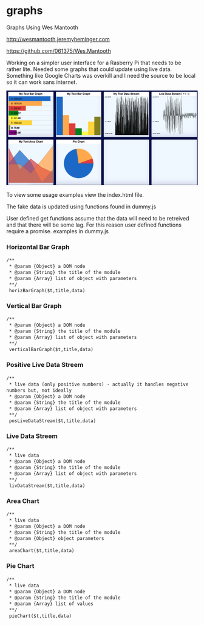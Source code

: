 # graphs
Graphs Using Wes Mantooth

http://wesmantooth.jeremyheminger.com

https://github.com/061375/Wes.Mantooth

Working on a simpler user interface for a Rasberry Pi that needs to be rather lite.
Needed some graphs that could update using live data.
Something like Google Charts was overkill and I need the source to be local so it can work sans internet.

![alt text](https://github.com/061375/graphs/blob/master/graphs-v3.png?raw=true "Screenshot v2")

To view some usage examples view the index.html file.

The fake data is updated using functions found in dummy.js

User defined get functions assume that the data will need to be retreived and that there will be some lag. For this reason user defined functions require a promise. examples in dummy.js

### Horizontal Bar Graph
```
/** 
 * @param {Object} a DOM node
 * @param {String} the title of the module
 * @param {Array} list of object with parameters
 **/
 horizBarGraph($t,title,data)
```

### Vertical Bar Graph
```
/** 
 * @param {Object} a DOM node
 * @param {String} the title of the module
 * @param {Array} list of object with parameters
 **/
 verticalBarGraph($t,title,data)
```

### Positive Live Data Streem
```
/** 
 * live data (only positive numbers) - actually it handles negative numbers but, not ideally
 * @param {Object} a DOM node
 * @param {String} the title of the module
 * @param {Array} list of object with parameters
 **/
 posLiveDataStream($t,title,data)
```

### Live Data Streem
```
/** 
 * live data 
 * @param {Object} a DOM node
 * @param {String} the title of the module
 * @param {Array} list of object with parameters
 **/
 livDataStream($t,title,data)
```

### Area Chart
```
/** 
 * live data 
 * @param {Object} a DOM node
 * @param {String} the title of the module
 * @param {Object} object parameters
 **/
 areaChart($t,title,data)
```

### Pie Chart
```
/** 
 * live data 
 * @param {Object} a DOM node
 * @param {String} the title of the module
 * @param {Array} list of values
 **/
 pieChart($t,title,data)
```
